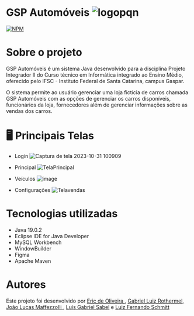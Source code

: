 # GSP Automóveis ![logopqn](https://github.com/Luiz087/pi-02/assets/111303712/0712dbcf-9bfa-4b16-b929-c36686ace4b4)

[![NPM](https://img.shields.io/npm/l/react)](https://github.com/Luiz087/pi-02/blob/main/LICENSE) 

# Sobre o projeto

GSP Automóveis é um sistema Java desenvolvido para a disciplina Projeto Integrador II do Curso técnico em Informática integrado ao Ensino Médio, oferecido pelo IFSC - Instituto Federal de Santa Catarina, campus Gaspar.

O sistema permite ao usuário gerenciar uma loja fictícia de carros chamada GSP Automóveis com as opções de gerenciar os carros disponíveis, funcionários da loja, fornecedores além de gerenciar informações sobre as vendas dos carros.

# 🖥️ Principais Telas

- Login
![Captura de tela 2023-10-31 100909](https://github.com/Luiz087/pi-02/assets/111303712/c7511eaf-676e-417d-8ebf-f4ec611bfc08)

- Principal
![TelaPrincipal](https://github.com/Luiz087/pi-02/assets/111303712/5508112e-2aa0-4b32-8031-dd32eb934da8)

- Veículos
![image](https://github.com/Luiz087/pi-02/assets/111303712/b3e13993-b2fd-44f2-8b2f-f90551b34f96)

- Configurações
![Telavendas](https://github.com/Luiz087/pi-02/assets/111303712/43095fa0-e702-47b8-a7b4-ae993e35eb60)




# Tecnologias utilizadas
- Java 19.0.2
- Eclipse IDE for Java Developer
- MySQL Workbench
- WindowBuilder
- Figma
- Apache Maven

# Autores
Este projeto foi desenvolvido por [Eric de Oliveira ](https://github.com/Erico26), [Gabriel Luiz Rothermel](https://github.com/Biell77), [João Lucas Maffezzolli
](https://github.com/omaffezzolli), [Luís Gabriel Sabel](https://github.com/luissabel) e [Luiz Fernando Schmitt](https://github.com/Luiz087)
